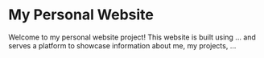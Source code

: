 <h1>My Personal Website</h1>


Welcome to my personal website project! This website is built using ... and serves a platform to showcase information about me, my projects, ...

